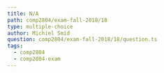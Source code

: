 ```yaml
---
title: N/A
path: comp2804/exam-fall-2018/18
type: multiple-choice
author: Michiel Smid
question: comp2804/exam-fall-2018/18/question.ts
tags:
  - comp2804
  - comp2804-exam
---
```

